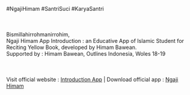 #NgajiHimam #SantriSuci #KaryaSantri
<br>
<br>
<br>
<br>
Bismillahirrohmanirrohim,
<br>
Ngaji Himam App Introduction : an Educative App of Islamic Student for Reciting Yellow Book, developed by Himam Bawean.
<br>
Supported by : Himam Bawean, Outlines Indonesia, Woles 18-19
<br>
<br>
<br>
<br>
Visit official website : [Introduction App](https://ngajionlinehimam.ga/) | Download official app : [Ngaji Himam](https://play.google.com/store/apps/details?id=com.ngajionline.himam) 

